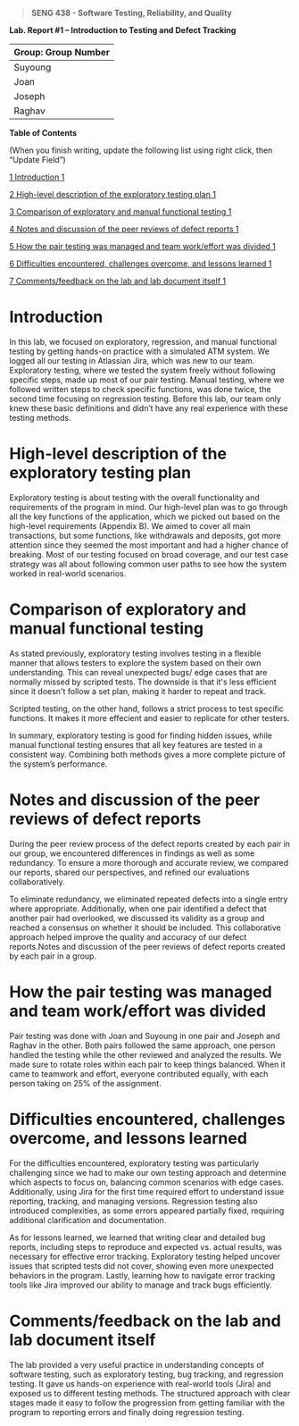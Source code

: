 >   **SENG 438 - Software Testing, Reliability, and Quality**

**Lab. Report \#1 – Introduction to Testing and Defect Tracking**

| Group: Group Number      |
|-----------------|
| Suyoung                |   
| Joan               |   
| Joseph                |   
| Raghav                |   


**Table of Contents**

(When you finish writing, update the following list using right click, then
“Update Field”)

[1 Introduction	1](#Introduction)

[2 High-level description of the exploratory testing plan	1](#high-level-description-of-the-exploratory-testing-plan)

[3 Comparison of exploratory and manual functional testing	1](#comparison-of-exploratory-and-manual-functional-testing)

[4 Notes and discussion of the peer reviews of defect reports	1](#notes-and-discussion-of-the-peer-reviews-of-defect-reports)

[5 How the pair testing was managed and team work/effort was
divided	1](#how-the-pair-testing-was-managed-and-team-workeffort-was-divided)

[6 Difficulties encountered, challenges overcome, and lessons
learned	1](#Difficulties-encountered-challenges-overcome-and-lessons-learned)

[7 Comments/feedback on the lab and lab document itself	1](#commentsfeedback-on-the-lab-and-lab-document-itself)

# Introduction

In this lab, we focused on exploratory, regression, and manual functional testing by getting hands-on practice with a simulated ATM system. We logged all our testing in Atlassian Jira, which was new to our team. Exploratory testing, where we tested the system freely without following specific steps, made up most of our pair testing. Manual testing, where we followed written steps to check specific functions, was done twice, the second time focusing on regression testing. Before this lab, our team only knew these basic definitions and didn’t have any real experience with these testing methods.

# High-level description of the exploratory testing plan

Exploratory testing is about testing with the overall functionality and requirements of the program in mind. Our high-level plan was to go through all the key functions of the application, which we picked out based on the high-level requirements (Appendix B). We aimed to cover all main transactions, but some functions, like withdrawals and deposits, got more attention since they seemed the most important and had a higher chance of breaking. Most of our testing focused on broad coverage, and our test case strategy was all about following common user paths to see how the system worked in real-world scenarios.

# Comparison of exploratory and manual functional testing

As stated previously, exploratory testing involves testing in a flexible manner that allows testers to explore the system based on their own understanding. This can reveal unexpected bugs/ edge cases that are normally missed by scripted tests. The downside is that it's less efficient since it doesn't follow a set plan, making it harder to repeat and track.

Scripted testing, on the other hand, follows a strict process to test specific functions. It makes it more effecient and easier to replicate for other testers. 

In summary, exploratory testing is good for finding hidden issues, while manual functional testing ensures that all key features are tested in a consistent way. Combining both methods gives a more complete picture of the system’s performance.

# Notes and discussion of the peer reviews of defect reports

During the peer review process of the defect reports created by each pair in our group, we encountered differences in findings as well as some redundancy. To ensure a more thorough and accurate review, we compared our reports, shared our perspectives, and refined our evaluations collaboratively.

To eliminate redundancy, we eliminated repeated defects into a single entry where appropriate. Additionally, when one pair identified a defect that another pair had overlooked, we discussed its validity as a group and reached a consensus on whether it should be included. This collaborative approach helped improve the quality and accuracy of our defect reports.Notes and discussion of the peer reviews of defect reports created by each pair in a group.	

# How the pair testing was managed and team work/effort was divided 

Pair testing was done with Joan and Suyoung in one pair and Joseph and Raghav in the other. Both pairs followed the same approach, one person handled the testing while the other reviewed and analyzed the results. We made sure to rotate roles within each pair to keep things balanced. When it came to teamwork and effort, everyone contributed equally, with each person taking on 25% of the assignment.

# Difficulties encountered, challenges overcome, and lessons learned

For the difficulties encountered, exploratory testing was particularly challenging since we had to make our own testing approach and determine which aspects to focus on, balancing common scenarios with edge cases. Additionally, using Jira for the first time required effort to understand issue reporting, tracking, and managing versions. Regression testing also introduced complexities, as some errors appeared partially fixed, requiring additional clarification and documentation. 

As for lessons learned, we learned that writing clear and detailed bug reports, including steps to reproduce and expected vs. actual results, was necessary for effective error tracking. Exploratory testing helped uncover issues that scripted tests did not cover, showing even more unexpected behaviors in the program. Lastly, learning how to navigate error tracking tools like Jira improved our ability to manage and track bugs efficiently.

# Comments/feedback on the lab and lab document itself

The lab provided a very useful practice in understanding concepts of software testing, such as exploratory testing, bug tracking, and regression testing. It gave us hands-on experience with real-world tools (Jira) and exposed us to different testing methods. The structured approach with clear stages made it easy to follow the progression from getting familiar with the program to reporting errors and finally doing regression testing.
